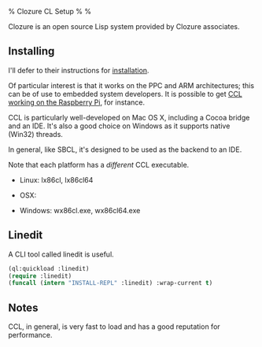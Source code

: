 % Clozure CL Setup
%
%

Clozure is an open source Lisp system provided by Clozure associates.

Installing
---

I'll defer to their instructions for
[installation](http://ccl.clozure.com/download.html).

Of particular interest is that it works on the PPC and ARM architectures; this
can be of use to embedded system developers. It is possible to get
[CCL working on the Raspberry Pi](http://lispm.dyndns.org/ccl), for instance.

CCL is particularly well-developed on Mac OS X, including a Cocoa bridge and an
IDE. It's also a good choice on Windows as it supports native (Win32) threads.

In general, like SBCL, it's designed to be used as the backend to an IDE.

Note that each platform has a *different* CCL executable.

* Linux: lx86cl, lx86cl64

* OSX:

* Windows: wx86cl.exe, wx86cl64.exe


Linedit
---

A CLI tool called linedit is useful.


```Commonlisp
(ql:quickload :linedit)
(require :linedit)
(funcall (intern "INSTALL-REPL" :linedit) :wrap-current t)
```

Notes
---

CCL, in general, is very fast to load and has a good reputation for
performance.
